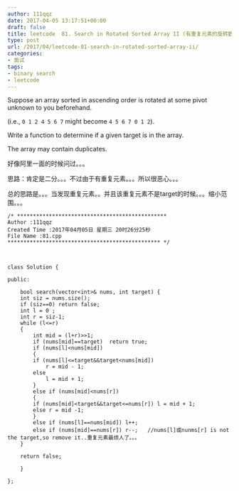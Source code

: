```yaml
---
author: 111qqz
date: 2017-04-05 13:17:51+00:00
draft: false
title: leetcode  81. Search in Rotated Sorted Array II (有重复元素的旋转数组找给定值)
type: post
url: /2017/04/leetcode-81-search-in-rotated-sorted-array-ii/
categories:
- 面试
tags:
- binary search
- leetcode
---
```


Suppose an array sorted in ascending order is rotated at some pivot unknown to you beforehand.

(i.e., `0 1 2 4 5 6 7` might become `4 5 6 7 0 1 2`).

Write a function to determine if a given target is in the array.

The array may contain duplicates.

好像阿里一面的时候问过。。。

思路：肯定是二分。。。不过由于有重复元素。。。所以很恶心。。。

总的思路是。。。当发现重复元素。。并且该重复元素不是target的时候。。。缩小范围。。。

    
    /* ***********************************************
    Author :111qqz
    Created Time :2017年04月05日 星期三 20时26分25秒
    File Name :81.cpp
    ************************************************ */
    
    
    
    class Solution {
    
    public:
    
        bool search(vector<int>& nums, int target) {
    	int siz = nums.size();
    	if (siz==0) return false;
    	int l = 0 ;
    	int r = siz-1;
    	while (l<=r)
    	{
    	    int mid = (l+r)>>1;
    	    if (nums[mid]==target)  return true;
    	    if (nums[l]<nums[mid])
    	    {
    		if (nums[l]<=target&&target<nums[mid])
    		    r = mid - 1;
    		else 
    		    l = mid + 1;
    	    }
    	    else if (nums[mid]<nums[r])
    	    {
    		if (nums[mid]<target&&target<=nums[r]) l = mid + 1;
    		else r = mid -1;
    	    }
    	    else if (nums[l]==nums[mid]) l++;
    	    else if (nums[mid]==nums[r]) r--;   //nums[l]或nunms[r] is not the target,so remove it..重复元素最烦人了。。。
    	}
    
    	return false;
    
        }
    
    };
    



